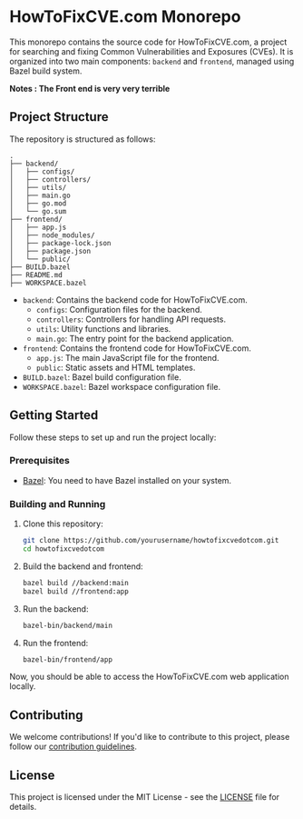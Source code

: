 # HowToFixCVE.com Monorepo

This monorepo contains the source code for HowToFixCVE.com, a project for searching and fixing Common Vulnerabilities and Exposures (CVEs). It is organized into two main components: `backend` and `frontend`, managed using Bazel build system.

**Notes : The Front end is very very terrible**
## Project Structure

The repository is structured as follows:

```
.
├── backend/
│   ├── configs/
│   ├── controllers/
│   ├── utils/
│   ├── main.go
│   ├── go.mod
│   └── go.sum
├── frontend/
│   ├── app.js
│   ├── node_modules/
│   ├── package-lock.json
│   ├── package.json
│   └── public/
├── BUILD.bazel
├── README.md
├── WORKSPACE.bazel
```

- `backend`: Contains the backend code for HowToFixCVE.com.
  - `configs`: Configuration files for the backend.
  - `controllers`: Controllers for handling API requests.
  - `utils`: Utility functions and libraries.
  - `main.go`: The entry point for the backend application.
- `frontend`: Contains the frontend code for HowToFixCVE.com.
  - `app.js`: The main JavaScript file for the frontend.
  - `public`: Static assets and HTML templates.
- `BUILD.bazel`: Bazel build configuration file.
- `WORKSPACE.bazel`: Bazel workspace configuration file.

## Getting Started

Follow these steps to set up and run the project locally:

### Prerequisites

- [Bazel](https://bazel.build/): You need to have Bazel installed on your system.

### Building and Running

1. Clone this repository:

   ```bash
   git clone https://github.com/yourusername/howtofixcvedotcom.git
   cd howtofixcvedotcom
   ```

2. Build the backend and frontend:

   ```bash
   bazel build //backend:main
   bazel build //frontend:app
   ```

3. Run the backend:

   ```bash
   bazel-bin/backend/main
   ```

4. Run the frontend:

   ```bash
   bazel-bin/frontend/app
   ```

Now, you should be able to access the HowToFixCVE.com web application locally.

## Contributing

We welcome contributions! If you'd like to contribute to this project, please follow our [contribution guidelines](CONTRIBUTING.md).

## License

This project is licensed under the MIT License - see the [LICENSE](LICENSE) file for details.
